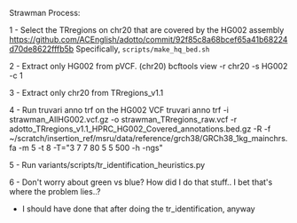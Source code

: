 Strawman Process:

1 - Select the TRregions on chr20 that are covered by the HG002 assembly
	https://github.com/ACEnglish/adotto/commit/92f85c8a68bcef65a41b68224d70de8622fffb5b
	Specifically, `scripts/make_hq_bed.sh`

2 - Extract only HG002 from pVCF. (chr20)
	bcftools view -r chr20 -s HG002 -c 1

3 - Extract only chr20 from TRregions_v1.1

4 - Run truvari anno trf on the HG002 VCF
	truvari anno trf -i strawman_AllHG002.vcf.gz -o strawman_TRregions_raw.vcf -r
	adotto_TRregions_v1.1_HPRC_HG002_Covered_annotations.bed.gz -R -f
	~/scratch/insertion_ref/msru/data/reference/grch38/GRCh38_1kg_mainchrs.fa -m 5 -t 8 -T="3 7 7 80 5 5 500 -h
	-ngs"

5 - Run variants/scripts/tr_identification_heuristics.py

6 - Don't worry about green vs blue? How did I do that stuff.. I bet that's where the problem lies..?
  - I should have done that after doing the tr_identification, anyway
